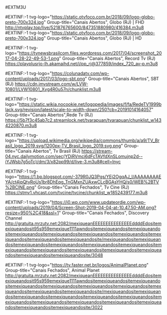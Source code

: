 #EXTM3U

#EXTINF:-1 tvg-logo="https://static.otvfoco.com.br/2018/09/logo-globo-preto-700x324.jpg" Group-title="Canais Abertos", Globo (RJ) | FHD
http://ntvplay.top/live/521876765600/847351880980/416384.m3u8
#EXTINF:-1 tvg-logo="https://static.otvfoco.com.br/2018/09/logo-globo-preto-700x324.jpg" Group-title="Canais Abertos", Globo (RJ) | HD


#EXTINF:-1 tvg-logo="https://tvnewsbrasilcom.files.wordpress.com/2017/04/screenshot_2017-04-28-22-49-53-1.png" Group-title="Canais Abertos", Record Tv (RJ)
https://playplusrjo-lh.akamaihd.net/i/pp_rj@377859/index_720_av-p.m3u8

#EXTINF:-1 tvg-logo="https://colunadatv.com/wp-content/uploads/2017/03/logo-sbt.png" Group-title="Canais Abertos", SBT (RJ)
https://cdn.jmvstream.com/w/LVW-10801/LVW10801_Xvg4R0u57n/chunklist.m3u8

#EXTINF:-1 tvg-logo="https://static.wikia.nocookie.net/logopedia/images/f/fa/RedeTV1999black.svg/revision/latest/scale-to-width-down/250?cb=20191014164057" Group-title="Canais Abertos",Rede Tv (RJ)
https://5b7f3c45ab7c2.streamlock.net/tvarapuan/tvarapuan/chunklist_w1434220870.m3u8

#EXTINF:-1 tvg-logo="https://upload.wikimedia.org/wikipedia/commons/thumb/a/a9/TV_Brasil_logo_2019.svg/1200px-TV_Brasil_logo_2019.svg.png" Group-title="Canais Abertos", Tv Brasil (RJ)
https://stream-04.nyc.dailymotion.com/sec(YDiRVmci6dFcTAVfdXnSLomujnp2d--iYJWsb7g5oTc)/dm/3/x82pp99/d/live-3.m3u8#cell=lnyc





#EXTINF:-1 tvg-logo="https://1.bp.blogspot.com/-379R0JQ3Pgs/YEj2OgqAJ_I/AAAAAAAAEYA/ct4jpQtyRoUs1br8DhEqg_TnGMxnZUAxwCLcBGAsYHQ/s0/WEB%2BTV%2BCINE.png" Group-title="Canais Fechados", Tv Cine (RJ)
https://stmv1.vhcast.com/tvcine/tvcine/chunklist_w1852439177.m3u8

#EXTINF:-1 tvg-logo="https://i0.wp.com/www.updateordie.com/wp-content/uploads/2019/04/Screen-Shot-2019-04-04-at-10.47.50-AM.png?resize=950%2C418&ssl=1" Group-title="Canais Fechados", Discovery Channel
http://gratuita.mrzutv.net:2082/mexiqueanEEEEEEEEEEEEEEEddddEdositemexiqueandosit95s959emexique1111awndositemexiqueandositemexiqueandositemexiqueandositemexiqueandositemexiqueandositemexiqueandositemexiqueandositemexiqueandositemexiqueandosite/mexiqueandositemexiqueandositemexiqueandositemexiqueandositemexiqueandositemexiqueandositemexiqueandositemexiqueandositemexiqueandositemexiqueandositemexiqueandositemexiqueandositemexiqueandosite/3048

#EXTINF:-1 tvg-logo="https://tv.faster.net.br/logos/AnimalPlanet.png" Group-title="Canais Fechados", Animal Planet
http://gratuita.mrzutv.net:2082/mexiqueanEEEEEEEEEEEEEEEddddEdositemexiqueandosit95s959emexique1111awndositemexiqueandositemexiqueandositemexiqueandositemexiqueandositemexiqueandositemexiqueandositemexiqueandositemexiqueandositemexiqueandosite/mexiqueandositemexiqueandositemexiqueandositemexiqueandositemexiqueandositemexiqueandositemexiqueandositemexiqueandositemexiqueandositemexiqueandositemexiqueandositemexiqueandositemexiqueandosite/3022
